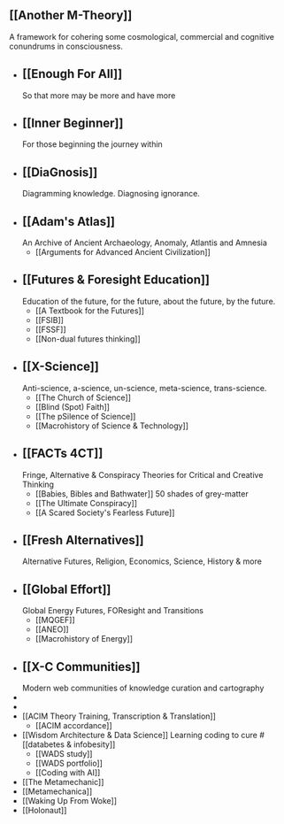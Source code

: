 ## [[Another M-Theory]]
A framework for cohering some cosmological, commercial and cognitive conundrums in consciousness.
- ## [[Enough For All]]
  So that more may be more and have more
- ## [[Inner Beginner]]
  For those beginning the journey within
- ## [[DiaGnosis]]
  Diagramming knowledge. Diagnosing ignorance.
- ## [[Adam's Atlas]]
  An Archive of Ancient Archaeology, Anomaly, Atlantis and Amnesia
	- [[Arguments for Advanced Ancient Civilization]]
- ## [[Futures & Foresight Education]]
  Education of the future, for the future, about the future, by the future.
	- [[A Textbook for the Futures]]
	- [[FSIB]]
	- [[FSSF]]
	- [[Non-dual futures thinking]]
- ## [[X-Science]]
  Anti-science, a-science, un-science, meta-science, trans-science.
	- [[The Church of Science]]
	- [[Blind (Spot) Faith]]
	- [[The pSilence of Science]]
	- [[Macrohistory of Science & Technology]]
- ## [[FACTs 4CT]] 
  Fringe, Alternative & Conspiracy Theories for Critical and Creative Thinking
	- [[Babies, Bibles and Bathwater]]
	  50 shades of grey-matter
	- [[The Ultimate Conspiracy]]
	- [[A Scared Society's Fearless Future]]
- ## [[Fresh Alternatives]]
  Alternative Futures, Religion, Economics, Science, History & more
- ## [[Global Effort]]
  Global Energy Futures, FOResight and Transitions
	- [[MQGEF]]
	- [[ANEO]]
	- [[Macrohistory of Energy]]
- ## [[X-C Communities]]
  Modern web communities of knowledge curation and cartography
-
-
- [[ACIM Theory Training, Transcription & Translation]]
	- [[ACIM accordance]]
- [[Wisdom Architecture & Data Science]]
  Learning coding to cure #[[databetes & infobesity]]
	- [[WADS study]]
	- [[WADS portfolio]]
	- [[Coding with AI]]
- [[The Metamechanic]]
- [[Metamechanica]]
- [[Waking Up From Woke]]
- [[Holonaut]]